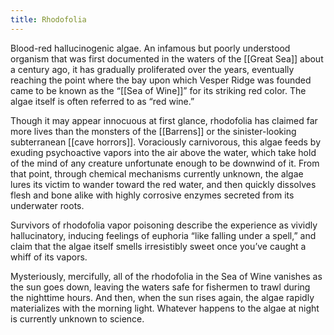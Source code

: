 ```yaml
---
title: Rhodofolia
---
```


Blood-red hallucinogenic algae. An infamous but poorly understood organism that was first documented in the waters of the [[Great Sea]] about a century ago, it has gradually proliferated over the years, eventually reaching the point where the bay upon which Vesper Ridge was founded came to be known as the “[[Sea of Wine]]” for its striking red color. The algae itself is often referred to as “red wine.”

Though it may appear innocuous at first glance, rhodofolia has claimed far more lives than the monsters of the [[Barrens]] or the sinister-looking subterranean [[cave horrors]]. Voraciously carnivorous, this algae feeds by exuding psychoactive vapors into the air above the water, which take hold of the mind of any creature unfortunate enough to be downwind of it. From that point, through chemical mechanisms currently unknown, the algae lures its victim to wander toward the red water, and then quickly dissolves flesh and bone alike with highly corrosive enzymes secreted from its underwater roots.

Survivors of rhodofolia vapor poisoning describe the experience as vividly hallucinatory, inducing feelings of euphoria “like falling under a spell,” and claim that the algae itself smells irresistibly sweet once you’ve caught a whiff of its vapors.

Mysteriously, mercifully, all of the rhodofolia in the Sea of Wine vanishes as the sun goes down, leaving the waters safe for fishermen to trawl during the nighttime hours. And then, when the sun rises again, the algae rapidly materializes with the morning light. Whatever happens to the algae at night is currently unknown to science.